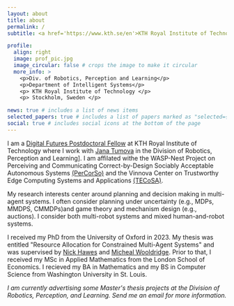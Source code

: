 ```yaml
---
layout: about
title: about
permalink: /
subtitle: <a href='https://www.kth.se/en'>KTH Royal Institute of Technology</a>. Postdoctoral Fellow.

profile:
  align: right
  image: prof_pic.jpg
  image_circular: false # crops the image to make it circular
  more_info: >
    <p>Div. of Robotics, Perception and Learning</p>
    <p>Department of Intelligent Systems</p>
    <p> KTH Royal Institute of Technology </p>
    <p> Stockholm, Sweden </p>

news: true # includes a list of news items
selected_papers: true # includes a list of papers marked as "selected={true}"
social: true # includes social icons at the bottom of the page
---
```


I am a [Digital Futures Postdoctoral Fellow](https://www.digitalfutures.kth.se/research/postdoc-fellowships/postdoc-fellowships-ongoing-projects/designing-rules-for-multi-robot-systems/) at KTH Royal Institute of Technology where I work with [Jana Tumova](https://www.kth.se/profile/tumova) in the Division of Robotics, Perception and Learning]. I am affilated withe the WASP-Nest Project on Perceiving and Communicating Correct-by-Design Sociably Acceptable Autonomous Systems [(PerCorSo)](https://wasp-sweden.org/nest-project-percorso/) and the Vinnova Center on Trustworthy Edge Computing Systems and Applications [(TECoSA)](https://www.tecosa.center.kth.se/).

My research interests center around planning and decision making in multi-agent systems. I often consider planning under uncertainty (e.g., MDPs, MMDPS, CMMDPs)and game theory and mechanism design (e.g., auctions). I consider both multi-robot systems and mixed human-and-robot systems.

I received my PhD from the University of Oxford in 2023. My thesis was entitled "Resource Allocation for Constrained Multi-Agent Systems" and was supervised by [Nick Hawes](https://www.robots.ox.ac.uk/~nickh/) and [Micheal Wooldridge](https://www.cs.ox.ac.uk/people/michael.wooldridge/). Prior to that, I received my MSc in Applied Mathematics from the London School of Economics. I recieved my BA in Mathematics and my BS in Computer Science from Washington University in St. Louis.

<i>I am currently advertising some Master's thesis projects at the Division of Robotics, Perception, and Learning. Send me an email for more information.</i>

